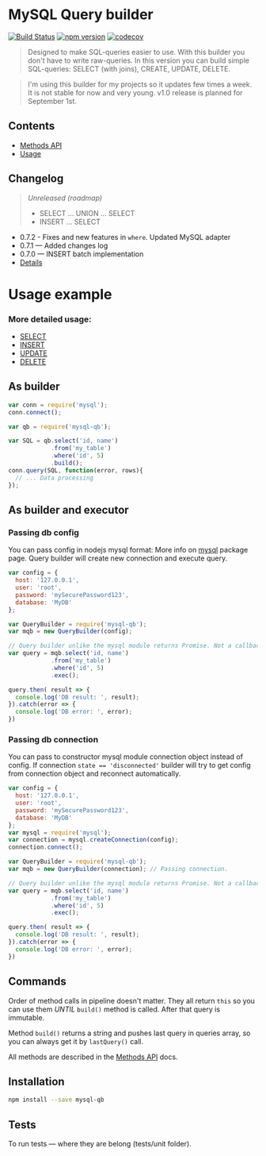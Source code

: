 # MySQL Query builder
[![Build Status](https://travis-ci.org/niklucky/mysql-query-builder.svg?branch=master)](https://travis-ci.org/niklucky/mysql-query-builder)
[![npm version](https://img.shields.io/npm/v/mysql-qb.svg)](https://www.npmjs.com/package/mysql-qb)
[![codecov](https://codecov.io/gh/niklucky/mysql-query-builder/branch/master/graph/badge.svg)](https://codecov.io/gh/niklucky/mysql-query-builder)

> Designed to make SQL-queries easier to use. With this builder you don't have to write raw-queries.
In this version you can build simple SQL-queries:
SELECT (with joins), CREATE, UPDATE, DELETE.

> I'm using this builder for my projects so it updates few times a week. It is not stable for now and very young. v1.0 release is planned for September 1st.

## Contents
* [Methods API](https://github.com/niklucky/mysql-query-builder/tree/master/docs/METHODS.md)
* [Usage](https://github.com/niklucky/mysql-query-builder/tree/master/docs/USAGE.md)

## Changelog

> *Unreleased (roadmap)*
> * SELECT ... UNION ... SELECT
> * INSERT ... SELECT

* 0.7.2 - Fixes and new features in `where`. Updated MySQL adapter
* 0.7.1 — Added changes log
* 0.7.0 — INSERT batch implementation
* [Details](https://github.com/niklucky/mysql-query-builder/tree/master/CHANGELOG.md)

# Usage example
### More detailed usage:
* [SELECT](https://github.com/niklucky/mysql-query-builder/tree/master/docs/usage/SELECT.md)
* [INSERT](https://github.com/niklucky/mysql-query-builder/tree/master/docs/usage/INSERT.md)
* [UPDATE](https://github.com/niklucky/mysql-query-builder/tree/master/docs/usage/UPDATE.md)
* [DELETE](https://github.com/niklucky/mysql-query-builder/tree/master/docs/usage/DELETE.md)

## As builder
```javascript
var conn = require('mysql');
conn.connect();

var qb = require('mysql-qb');

var SQL = qb.select('id, name')
            .from('my_table')
            .where('id', 5)
            .build();
conn.query(SQL, function(error, rows){
  // ... Data processing
});
```

## As builder and executor
### Passing db config
You can pass config in nodejs mysql format:
More info on [mysql](https://github.com/niklucky/mysql-query-builder/tree/master/docs/METHODS.md) package page.
Query builder will create new connection and execute query.
```javascript
var config = {
  host: '127.0.0.1',
  user: 'root',
  password: 'mySecurePassword123',
  database: 'MyDB'
};

var QueryBuilder = require('mysql-qb');
var mqb = new QueryBuilder(config);

// Query builder unlike the mysql module returns Promise. Not a callback
var query = mqb.select('id, name')
            .from('my_table')
            .where('id', 5)
            .exec();

query.then( result => {
  console.log('DB result: ', result);
}).catch(error => {
  console.log('DB error: ', error);
})
```
### Passing db connection
You can pass to constructor mysql module connection object instead of config.
If connection `state == 'disconnected'` builder will try to get config from connection object and reconnect automatically.

```javascript
var config = {
  host: '127.0.0.1',
  user: 'root',
  password: 'mySecurePassword123',
  database: 'MyDB'
};
var mysql = require('mysql');
var connection = mysql.createConnection(config);
connection.connect();

var QueryBuilder = require('mysql-qb');
var mqb = new QueryBuilder(connection); // Passing connection.

// Query builder unlike the mysql module returns Promise. Not a callback
var query = mqb.select('id, name')
            .from('my_table')
            .where('id', 5)
            .exec();

query.then( result => {
  console.log('DB result: ', result);
}).catch(error => {
  console.log('DB error: ', error);
})
```

## Commands
Order of method calls in pipeline doesn't matter. They all return `this` so you can use them *UNTIL* `build()` method is called. After that query is immutable.

Method `build()` returns a string and pushes last query in queries array, so you can always get it by `lastQuery()` call.

All methods are described in the [Methods API](https://github.com/niklucky/mysql-query-builder/tree/master/docs/METHODS.md) docs.

## Installation
```bash
npm install --save mysql-qb
```

## Tests
To run tests — where they are belong (tests/unit folder).

